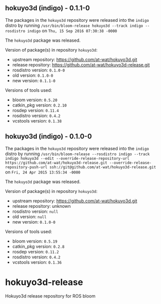 ## hokuyo3d (indigo) - 0.1.1-0

The packages in the `hokuyo3d` repository were released into the `indigo` distro by running `/usr/bin/bloom-release hokuyo3d --track indigo --rosdistro indigo` on `Thu, 15 Sep 2016 07:30:38 -0000`

The `hokuyo3d` package was released.

Version of package(s) in repository `hokuyo3d`:
- upstream repository: https://github.com/at-wat/hokuyo3d.git
- release repository: https://github.com/at-wat/hokuyo3d-release.git
- rosdistro version: `0.1.0-0`
- old version: `0.1.0-0`
- new version: `0.1.1-0`

Versions of tools used:
- bloom version: `0.5.20`
- catkin_pkg version: `0.2.10`
- rosdep version: `0.11.4`
- rosdistro version: `0.4.2`
- vcstools version: `0.1.38`


## hokuyo3d (indigo) - 0.1.0-0

The packages in the `hokuyo3d` repository were released into the `indigo` distro by running `/usr/bin/bloom-release --rosdistro indigo --track indigo hokuyo3d --edit --override-release-repository-url https://github.com/at-wat/hokuyo3d-release.git --override-release-repository-push-url ssh://git@github.com/at-wat/hokuyo3d-release.git` on `Fri, 24 Apr 2015 13:55:34 -0000`

The `hokuyo3d` package was released.

Version of package(s) in repository `hokuyo3d`:
- upstream repository: https://github.com/at-wat/hokuyo3d.git
- release repository: unknown
- rosdistro version: `null`
- old version: `null`
- new version: `0.1.0-0`

Versions of tools used:
- bloom version: `0.5.19`
- catkin_pkg version: `0.2.8`
- rosdep version: `0.11.2`
- rosdistro version: `0.4.2`
- vcstools version: `0.1.36`


# hokuyo3d-release
Hokuyo3d release repository for ROS bloom
